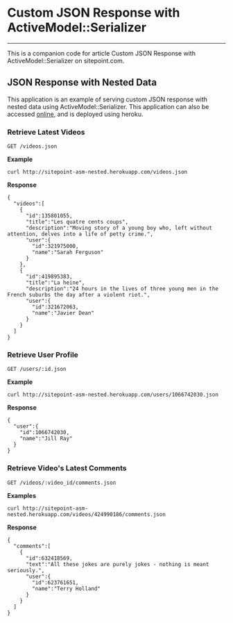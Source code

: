 # Custom JSON Response with ActiveModel::Serializer
---

This is a companion code for article Custom JSON Response with ActiveModel::Serializer on sitepoint.com.

## JSON Response with Nested Data

This application is an example of serving custom JSON response with nested data using ActiveModel::Serializer. This application can also be accessed [online](http://sitepoint-asm-nested.herokuapp.com), and is deployed using heroku.

### Retrieve Latest Videos

```
GET /videos.json
```

**Example**

```
curl http://sitepoint-asm-nested.herokuapp.com/videos.json
```

**Response**

```
{
  "videos":[
    {
      "id":135801055,
      "title":"Les quatre cents coups",
      "description":"Moving story of a young boy who, left without attention, delves into a life of petty crime.",
      "user":{
        "id":321975000,
        "name":"Sarah Ferguson"
      }
    },
    {
      "id":419895383,
      "title":"La heine",
      "description":"24 hours in the lives of three young men in the French suburbs the day after a violent riot.",
      "user":{
        "id":321672063,
        "name":"Javier Dean"
      }
    }
  ]
}
```

### Retrieve User Profile

```
GET /users/:id.json
```

**Example**

```
curl http://sitepoint-asm-nested.herokuapp.com/users/1066742030.json
```

**Response**

```
{
  "user":{
    "id":1066742030,
    "name":"Jill Ray"
  }
}
```

### Retrieve Video's Latest Comments

```
GET /videos/:video_id/comments.json
```

**Examples**

```
curl http://sitepoint-asm-nested.herokuapp.com/videos/424990186/comments.json
```

**Response**

```
{
  "comments":[
    {
      "id":632418569,
      "text":"All these jokes are purely jokes - nothing is meant seriously.",
      "user":{
        "id":623761651,
        "name":"Terry Holland"
      }
    }
  ]
}
```
